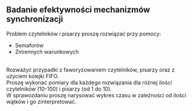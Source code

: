 ## Badanie efektywności mechanizmów synchronizacji
Problem czytelników i pisarzy proszę rozwiązać przy pomocy:
* Semaforów
* Zmiennych warunkowych
<br/>
Rozważyć przypadki z faworyzowaniem czytelników, pisarzy oraz z użyciem kolejki FIFO.<br/>
Proszę wykonać pomiary dla każdego rozwiązania dla różnej ilości czytelników (10-100) i pisarzy (od 1 do 10).<br/>
W sprawozdaniu proszę narysować wykres czasu w zależności od ilości wątków i go zinterpretować.